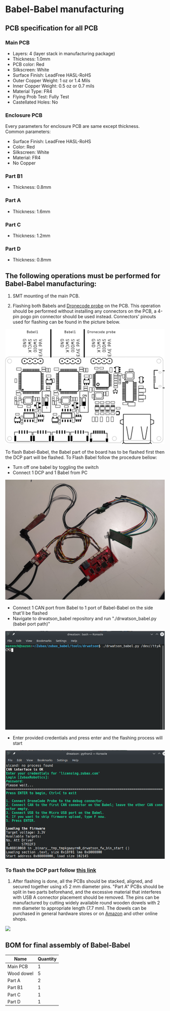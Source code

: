 # Babel-Babel manufacturing

## PCB specification for all PCB
### Main PCB

* Layers: 4 (layer stack in manufacturing package)
* Thickness: 1.0mm
* PCB color: Red
* Silkscreen: White
* Surface Finish: LeadFree HASL-RoHS
* Outer Copper Weight: 1 oz or 1.4 Mils
* Inner Copper Weight: 0.5 oz or 0.7 mils
* Material Type: FR4
* Flying Prob Test: Fully Test
* Castellated Holes: No

### Enclosure PCB

Every parameters for enclosure PCB are same except thickness.\
Common parameters: 

* Surface Finish: LeadFree HASL-RoHS
* Color: Red
* Silkscreen: White
* Material: FR4
* No Copper

### Part B1

* Thickness: 0.8mm

### Part A

* Thickness: 1.6mm

### Part C

* Thickness: 1.2mm

### Part D

* Thickness: 0.8mm

## The following operations must be performed for Babel-Babel manufacturing:

1) SMT mounting of the main PCB.

2) Flashing both Babels and [Dronecode probe](https://github.com/Zubax/dronecode_probe) on the PCB.
This operation should be performed without installing any connectors on the PCB,
a 4-pin pogo pin connector should be used instead.
Connectors' pinouts used for flashing can be found in the picture below.

![](figures/flashing_interface.svg)

To flash Babel-Babel, the Babel part of the board has to be flashed first then the DCP part will be flashed.
To Flash Babel follow the procedure bellow:
* Turn off one babel by toggling the switch
* Connect 1 DCP and 1 Babel from PC
  
![](figures/flashing1.jpg)

* Connect 1 CAN port from Babel to 1 port of Babel-Babel on the side that'll be flashed
* Navigate to drwatson_babel repository and run "./drwatson_babel.py (babel port path)"
 
![](figures/flashing3.png)

* Enter provided credentials and press enter and the flashing process will start

![](figures/flashing4.png)

### To flash the DCP part follow [this link](https://github.com/Zubax/dronecode_probe/blob/master/MANUFACTURING.md)

1) After flashing is done, all the PCBs should be stacked, aligned,
and secured together using x5 2 mm diameter pins.
"Part A" PCBs should be split in two parts beforehand,
and the excessive material that interferes with USB A connector placement should be removed.
The pins can be manufactured by cutting widely available round wooden dowels 
with 2 mm diameter to appropriate length (7.7 mm).
The dowels can be purchased in general hardware stores 
or on [Amazon](https://www.amazon.co.uk/Wooden-Sticks-Round-Dowels-Natural/dp/B07T4ZFFHQ)
and other online shops.

![](figures/blow_scheme.svg)

## BOM for final assembly of Babel-Babel

| Name          | Quantity |
| ------------- | -------- |
| Main PCB         | 1 |
| Wood dowel       | 5 |
| Part A           | 2 |
| Part B1          | 1 |
| Part C           | 1 |
| Part D           | 1 |
